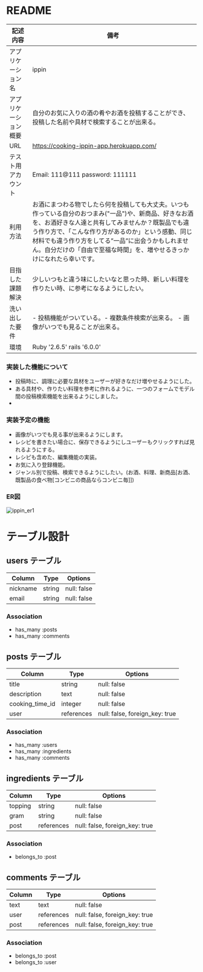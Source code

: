 # README

 | 記述内容 | 備考 |
 | -------- | ------- |
 | アプリケーション名 | ippin  |
 | アプリケーション概要 | 自分のお気に入りの酒の肴やお酒を投稿することができ、投稿した名前や具材で検索することが出来る。|
| URL   | https://cooking-ippin-app.herokuapp.com/
|テスト用アカウント | Email: 111@111  password: 111111
| 利用方法 | お酒にまつわる物でしたら何を投稿しても大丈夫。いつも作っている自分のおつまみ("一品")や、新商品、好きなお酒を、お酒好きな人達と共有してみませんか？既製品でも違う作り方で、「こんな作り方があるのか」という感動、同じ材料でも違う作り方をしてる”一品”に出会うかもしれません。自分だけの「自由で至福な時間」を、増やせるきっかけになれたら幸いです。
| 目指した課題解決 |少しいつもと違う味にしたいなと思った時、新しい料理を作りたい時、に参考になるようにしたい。
| 洗い出した要件 | - 投稿機能がついている。- 複数条件検索が出来る。 - 画像がいつでも見ることが出来る。
| 環境 | Ruby '2.6.5'    rails '6.0.0'


### 実装した機能について
- 投稿時に、調理に必要な具材をユーザーが好きなだけ増やせるようにした。
- ある具材や、作りたい料理を参考に作れるように、一つのフォームでモデル間の投稿検索機能を出来るようにしました。
- 
### 実装予定の機能	
- 画像がいつでも見る事が出来るようにします。
- レシピを書きたい場合に、保存できるようにしユーザーもクリックすれば見れるようにする。
- レシピも含めた、編集機能の実装。
- お気に入り登録機能。
- ジャンル別で投稿、検索できるようにしたい。(お酒、料理、新商品[お酒、既製品の食べ物[コンビニの商品ならコンビニ毎]])
### ER図

![ippin_er1](https://user-images.githubusercontent.com/76399553/108328504-0989c880-7210-11eb-9b53-423b5d88e30a.png)





# テーブル設計

## users テーブル
| Column             | Type   | Options      |
| ------------------ | ------ | ------------ |
| nickname           | string | null: false  |
| email              | string | null: false  |

### Association
- has_many :posts
- has_many :comments


## posts テーブル
| Column             | Type    | Options      |
| ------------------ | ------- | ------------ |
| title              | string  | null: false  |
| description        | text    | null: false  |
| cooking_time_id    | integer | null: false  |
| user               | references | null: false, foreign_key: true  |

### Association
- has_many :users
- has_many :ingredients
- has_many :comments

## ingredients テーブル
| Column             | Type    | Options      |
| ------------------ | ------- | ------------ |
| topping            | string  | null: false  |
| gram               | string  | null: false  |
| post               | references | null: false, foreign_key: true  |

### Association
- belongs_to :post


## comments テーブル
| Column             | Type    | Options      |
| ------------------ | ------- | ------------ |
| text               | text    | null: false  |
| user               | references | null: false, foreign_key: true  |
| post              | references | null: false, foreign_key: true  |

### Association
- belongs_to :post
- belongs_to :user
